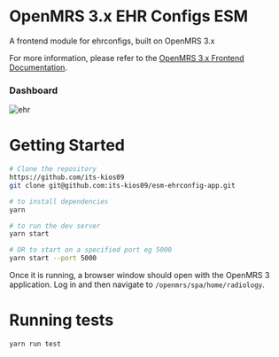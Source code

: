 # OpenMRS 3.x EHR Configs ESM

A frontend module for ehrconfigs, built on OpenMRS 3.x

For more information, please refer to the
[OpenMRS 3.x Frontend Documentation](https://o3-docs.openmrs.org/).

### Dashboard
![ehr](https://github.com/its-kios09/esm-ehrconfig-app/assets/67967749/168e4fa7-3df0-4bbb-ab28-794b2373f1f9)


# Getting Started

```sh
# Clone the repository
https://github.com/its-kios09
git clone git@github.com:its-kios09/esm-ehrconfig-app.git

# to install dependencies
yarn

# to run the dev server
yarn start

# OR to start on a specified port eg 5000
yarn start --port 5000
```

Once it is running, a browser window
should open with the OpenMRS 3 application. Log in and then navigate to
`/openmrs/spa/home/radiology`.

# Running tests
```
yarn run test
```
